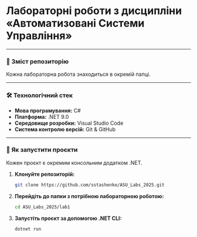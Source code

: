 # Лабораторні роботи з дисципліни «Автоматизовані Системи Управління»

---

### 📂 Зміст репозиторію

Кожна лабораторна робота знаходиться в окремій папці.

---

### 🛠️ Технологічний стек

- **Мова програмування:** C#
- **Платформа:** .NET 9.0
- **Середовище розробки:** Visual Studio Code
- **Система контролю версій:** Git & GitHub

---

### 🚀 Як запустити проєкти

Кожен проєкт є окремим консольним додатком .NET.

1.  **Клонуйте репозиторій:**
    ```bash
    git clone https://github.com/sstashenko/ASU_Labs_2025.git
    ```

2.  **Перейдіть до папки з потрібною лабораторною роботою:**
    ```bash
    cd ASU_Labs_2025/lab1
    ```

3.  **Запустіть проєкт за допомогою .NET CLI:**
    ```bash
    dotnet run
    ```
